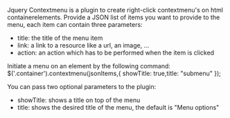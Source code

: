 Jquery Contextmenu is a plugin to create right-click contextmenu's on html containerelements.
Provide a JSON list of items you want to provide to the menu, each item can contain three parameters:
- title: the title of the menu item
- link: a link to a resource like a url, an image, ...
- action: an action which has to be performed when the item is clicked

Initiate a menu on an element by the following command:
$('.container').contextmenu(jsonItems,{ showTitle: true,title: "submenu" });

You can pass two optional parameters to the plugin:
- showTitle: shows a title on top of the menu
- title: shows the desired title of the menu, the default is "Menu options"
